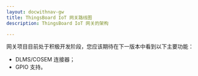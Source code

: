 ```yaml
---
layout: docwithnav-gw
title: ThingsBoard IoT 网关路线图
description: ThingsBoard IoT 网关的架构

---
```


网关项目目前处于积极开发阶段，您应该期待在下一版本中看到以下主要功能：

- DLMS/COSEM 连接器；
- GPIO 支持。